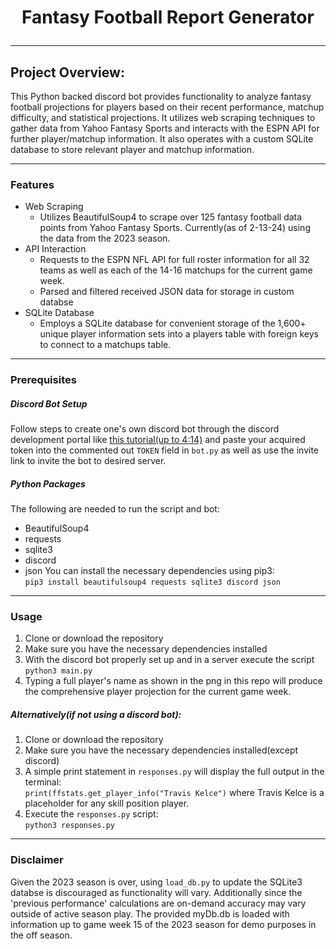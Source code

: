 # <p style="text-align: center;">Fantasy Football Report Generator</p>
---
## Project Overview:
This Python backed discord bot provides functionality to analyze fantasy football projections for players based on their recent performance, matchup difficulty, and statistical projections. It utilizes web scraping techniques to gather data from Yahoo Fantasy Sports and interacts with the ESPN API for further player/matchup information. It also operates with  a custom SQLite database to store relevant player and matchup information.

---
### Features
- Web Scraping
  - Utilizes BeautifulSoup4 to scrape over 125 fantasy football data points from Yahoo Fantasy Sports. Currently(as of 2-13-24) using the data from the 2023 season.
- API Interaction
  - Requests to the ESPN NFL API for full roster information for all 32 teams as well as each of the 14-16 matchups for the current game week.
  - Parsed and filtered received JSON data for storage in custom databse
- SQLite Database
  - Employs a SQLite database for convenient storage of the 1,600+ unique player information sets into a players table with foreign keys to connect to a matchups table.
---
### Prerequisites
##### Discord Bot Setup
Follow steps to create one's own discord bot through the discord development portal like [this tutorial(up to 4:14)](https://www.youtube.com/watch?v=hoDLj0IzZMU) and paste your acquired token into the commented out `TOKEN` field in `bot.py` as well as use the invite link to invite the bot to desired server.
##### Python Packages
The following are needed to run the script and bot:
- BeautifulSoup4
- requests
- sqlite3
- discord
- json
You can install the necessary dependencies using pip3:  
`pip3 install beautifulsoup4 requests sqlite3 discord json`
---
### Usage
1. Clone or download the repository
2. Make sure you have the necessary dependencies installed
3. With the discord bot properly set up and in a server execute the script  
`python3 main.py`
4. Typing a full player's name as shown in the png in this repo will produce the comprehensive player projection for the current game week.

##### Alternatively(if not using a discord bot):
1. Clone or download the repository
2. Make sure you have the necessary dependencies installed(except discord)
3. A simple print statement in `responses.py` will display the full output in the terminal:  
`print(ffstats.get_player_info("Travis Kelce")` where Travis Kelce is a placeholder for any skill position player.
4. Execute the `responses.py` script:  
`python3 responses.py`
---
### Disclaimer
Given the 2023 season is over, using `load_db.py` to update the SQLite3 databse is discouraged as functionality will vary. Additionally since the 'previous performance' calculations are on-demand accuracy may vary outside of active season play. The provided myDb.db is loaded with information up to game week 15 of the 2023 season for demo purposes in the off season.
